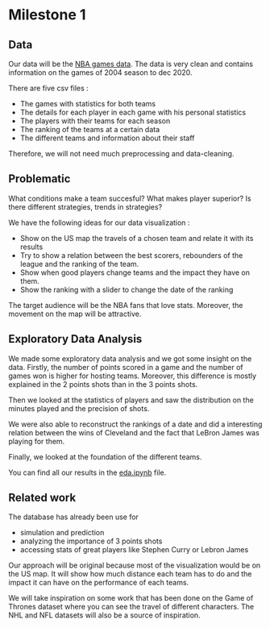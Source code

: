 # Milestone 1

## Data
Our data will be the [NBA games data](https://www.kaggle.com/datasets/nathanlauga/nba-games?select=ranking.csv). The data is very clean and contains information on the games of 2004 season to dec 2020.

There are five csv files :
- The games with statistics for both teams
- The details for each player in each game with his personal statistics
- The players with their teams for each season
- The ranking of the teams at a certain data
- The different teams and information about their staff

Therefore, we will not need much preprocessing and data-cleaning.

## Problematic

What conditions make a team succesful? What makes player superior? Is there different strategies, trends in strategies?

We have the following ideas for our data visualization :
- Show on the US map the travels of a chosen team and relate it with its results
- Try to show a relation between the best scorers, rebounders of the league and the ranking of the team.
- Show when good players change teams and the impact they have on them.
- Show the ranking with a slider to change the date of the ranking

The target audience will be the NBA fans that love stats. Moreover, the movement on the map will be attractive.


## Exploratory Data Analysis
We made some exploratory data analysis and we got some insight on the data. Firstly, the number of points scored in a game and the number of games won is higher for hosting teams. Moreover, this difference is mostly explained in the 2 points shots than in the 3 points shots.

Then we looked at the statistics of players and saw the distribution on the minutes played and the precision of shots.

We were also able to reconstruct the rankings of a date and did a interesting relation between the wins of Cleveland and the fact that LeBron James was playing for them.

Finally, we looked at the foundation of the different teams.

You can find all our results in the [eda.ipynb](eda/eda_nb.ipynb) file.

## Related work
The database has already been use for
- simulation and prediction
- analyzing the importance of 3 points shots
- accessing stats of great players like Stephen Curry or Lebron James

Our approach will be original because most of the visualization would be on the US map. It will show how much distance each team has to do and the impact it can have on the performance of each teams.

We will take inspiration on some work that has been done on the Game of Thrones dataset where you can see the travel of different characters. The NHL and NFL datasets will also be a source of inspiration.
